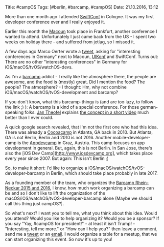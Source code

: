 Title: #campOS
Tags: [#berlin, #barcamp, #campOS]
Date: 21.10.2016, 13:12

More than one month ago I attended [SwiftConf](https://swiftconf.com) in
Cologne. It was my first developer conference ever and I really enjoyed it.

Earlier this month the [Macoun](https://macoun.de) took place in
Frankfurt, another conference I wanted to attend. Unfortunately I just
came back from the US - I spent two weeks on holiday there - and suffered
from jetlag, so I missed it.

A few days ago Marco Oerter wrote a
[tweet](https://twitter.com/m_oerter/status/784737390099300352), asking
for "interesting conferences in Germany" next to Macoun,
[UIKonf](http://www.uikonf.com) and SwiftConf. Turns out: There are no
other "interesting conferences" in Germany for
iOS/macOS/tvOS/watchOS-devs.

As I'm a [barcamp](https://en.wikipedia.org/wiki/BarCamp) addict - I
really like the atmosphere there, the people are awesome, and the food is
(mostly) great. Did I mention the food? The people? The atmosphere? - I
thought: Hm, why not combine iOS/macOS/watchOS/tvOS-development and
barcamp?

If you don't know, what this barcamp-thingy is (and are too lazy,
to follow the link ;) ): A barcamp is a kind of a special conference. For
those german-speaking folks: [Jan Theofel](https://twitter.com/JanTheofel) explains [the concept in a short
video](https://www.youtube.com/watch?v=IQBCsBeWFew) much better than I ever
could.

A quick google search revealed, that I'm not the first one who had this
idea. There was already a [Cocoacamp](https://twitter.com/cocoacamp) in
Atlanta, GA back in 2010. But Atlanta, GA is not Berlin, Berlin and 2010
is not 2016. Another mobile-developer-camp is the
[Appdevcamp](http://barcamp-graz.at/information/appdevcamp/) in Graz,
Austria. This camp focuses on app development in general. But, again, this
is not Berlin. In San Jose, there's also the [iOS Dev
Camp](http://www.iosdevcamp.org], which takes place every year since 2007. But again:
This isn't Berlin ;)

So, to make it short: I'd like to organize a
iOS/macOS/watchOS/tvOS-developer-barcamp in Berlin, which should take
place probably in late 2017.

As a founding member of the team, who organizes the [Barcamp Rhein-Neckar
2015 and 2016](https://barcamp.rhein-neckar.me), I know, how much work
organizing a barcamp can be and so I don't like to lift the organization
of the macOS/iOS/watchOS/tvOS-developer-barcamp alone (Maybe we should
call this thing just campOS?).

So what's next? I want you to tell me, what you think about this idea.
Would you attend? Would you like to help organizing it? Would you be a
sponsor? If you say "Yay, #campOS for president!" - at least it isn't
Trump! - "Interesting, tell me more." or "How can I help you?" then leave a comment, send me a [tweet](https://twitter.com/zeitschlag) or an [email](https://encrypt.to/0xFD84809B). I
would organize a table for a meetup, that we can start organizing this
event. So now it's up to you!
